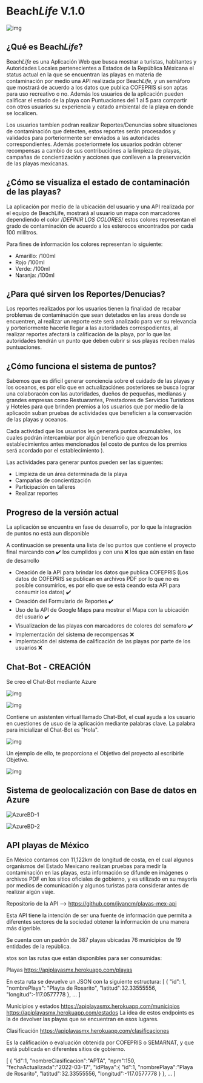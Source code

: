 # Beach*Life*  V.1.0

![img](image/README/1652620726804.png)

## ¿Qué es Beach*Life*?

Beach*Life* es una Aplicación Web que busca mostrar a turistas, habitantes y Autoridades Locales pertenecientes a Estados de la República Méxicana el status actual en la que se encuentran las playas en materia de contaminación por medio una API realizada por Beach*Life, y* un semáforo que mostrará de acuerdo a los datos que publica COFEPRIS si son aptas para uso  recreativo o no. Además los usuarios de la aplicación pueden calificar el estado de la playa con Puntuaciones del 1 al 5 para compartir con otros usuarios su experiencia y eatado ambiental de la playa en donde se localicen.

Los usuarios tambíen podran realizar Reportes/Denuncias sobre situaciones de contaminación que detecten, estos reportes serán procesados y validados para porteriormente ser enviados a las autoridades correspondientes. Además posteriormete los usuarios podrán obtener recompensas a cambio de sus contribuciónes a la limpieza de playas, campañas de concientización y acciones que conlleven a la preservación de las playas mexicanas.

## ¿Cómo se visualiza el estado de contaminación de las playas?

La aplicación por medio de la ubicación del usuario y una API realizada por el equipo de BeachLife, mostrará al usuario un mapa con marcadores dependiendo el color /*DEFINIR LOS COLORES*/  estos colores representan el grado de contaminación de acuerdo a los esterocos encontrados por cada 100 mlilitros.

Para fines de información los colores representan lo siguiente:

* Amarillo:  /100ml
* Rojo /100ml
* Verde: /100ml
* Naranja: /100ml

## ¿Para qué sirven los Reportes/Denucias?

Los reportes realizados por los usuarios tienen la finalidad de recabar problemas de contaminación que sean detetados en las areas donde se encuentren, al realizar un reporte este será analizado para ver su relevancia y porteriormente hacerle llegar a las autoridades correspodientes, al realizar reportes afectará la calificación de la playa, por lo que las autoridades tendrán un punto que deben cubrir si sus playas reciben malas puntuaciones.

## ¿Cómo funciona el sistema de puntos?

Sabemos que es dificil generar conciencia sobre el cuidado de las playas y los oceanos, es por ello que en actualizaciónes posteriores   se busca lograr una colaboracón con las autoridades, dueños de pequeñas, medianas y grandes empresas como Restuarantes, Prestadores de Servicios Turísticos y Hoteles para que brinden premios a los usuarios que por medio de la aplicacón suban pruebas de actividades que beneficien a la conservación de las playas y oceanos.

Cada actividad que los usuarios les generará puntos acumulables, los cuales podrán intercambiar por algún beneficio que ofrezcan los establecimientos antes mencionados (el costo de puntos de los premios será acordado por el establecimiento ).

Las actividades para generar puntos pueden ser las siguentes:

* Limpieza de un área determinada de la playa
* Campañas de concientización
* Participación en talleres
* Realizar reportes

## Progreso de la versión actual

La aplicación se encuentra en fase de desarrollo, por lo que la integración de puntos no está aun disponible

 A continuación se presenta una lista de lso puntos que contiene el proyecto final marcando con ✔️ los cumplidos y con una ❌ los que aún están en fase de desarrollo

* Creación de la API para brindar los datos que publica COFEPRIS (Los datos de COFEPRIS se publican en archivos PDF por lo que no es posible consumirlos, es por ello que se está ceando esta API para consumir los datos) ✔️
* Creación del Formulario de Reportes ✔️
* Uso de la API de Google Maps para mostrar el Mapa con la ubicación del usuario ✔️
* Visualizacíon de las playas con marcadores de colores del semaforo ✔️
* Implementación del sistema de recompensas ❌
* Implentación del sistema de calificación de las playas por parte de los usuarios ❌

## Chat-Bot - CREACIÓN
Se creo el Chat-Bot mediante Azure

![img](image/README/Creacion-ChatBot-1.png)

![img](image/README/Creacion-ChatBot-1.png)

Contiene un asistenten virtual llamado Chat-Bot, el cual ayuda a los usuario en cuestiones de usuo de la aplicación mediante palabras clave. 
La palabra para inicializar el Chat-Bot es "Hola". 

![img](image/README/ChaBot-1.png)

Un ejemplo de ello, te proporciona el Objetivo del proyecto al escribirle Objetivo.

![img](image/README/ChaBot-2.png)

## Sistema de geolocalización con Base de datos en Azure

![AzureBD-1](https://user-images.githubusercontent.com/99064986/168501088-7d4a5f31-7656-4b73-957f-122eeec31371.png)

![AzureBD-2](https://user-images.githubusercontent.com/99064986/168501091-0d2d7dcf-3e0f-4bb3-8cc1-a70b3447649f.png)


## API playas de México
En México contamos con 11,122km de longitud de costa, en el cual algunos organismos del Estado Mexicano realizan pruebas para medir la contaminación en las playas, esta información se difunde en imágenes o archivos PDF en los sitios oficiales de gobierno, y es utilizado en su mayoría por medios de comunicación y algunos turistas para considerar antes de realizar algún viaje.

Repositorio de la API --> https://github.com/jivancm/playas-mex-api

Esta API tiene la intención de ser una fuente de información que permita a diferentes sectores de la sociedad obtener la información de una manera más digerible.

Se cuenta con un padrón de 387 playas ubicadas 76 municipios de 19 entidades de la república.

stos son las rutas que están disponibles para ser consumidas:

Playas
https://apiplayasmx.herokuapp.com/playas

En esta ruta se devuelve un JSON con la siguiente estructura:
[ { "id": 1, "nombrePlaya": "Playta de Rosarito", "latitud":32.33555556, "longitud":-117.0577778 }, ... ]

Municipios y estados
https://apiplayasmx.herokuapp.com/municipios
https://apiplayasmx.herokuapp.com/estados
La idea de estos endpoints es la de devolver las playas que se encuentran en esos lugares.

Clasificación
https://apiplayasmx.herokuapp.com/clasificaciones

Es la calificación o evaluación obtenida por COFEPRIS o SEMARNAT, y que está publicada en diferentes sitios de gobierno.

[ { "id":1, "nombreClasificacion":"APTA", "npm":150, "fechaActualizada":"2022-03-17", "idPlaya":{ "id":1, "nombrePlaya":"Playa de Rosarito", "latitud":32.33555556, "longitud":-117.0577778 } }, ... ]

